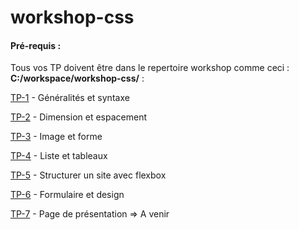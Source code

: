 # workshop-css

#### Pré-requis :
Tous vos TP doivent être dans le repertoire workshop comme ceci : **C:/workspace/workshop-css/** : 


[TP-1](tp-1.md) - Généralités et syntaxe

[TP-2](tp-2.md) -  Dimension et espacement

[TP-3](tp-3/tp-3.md) - Image et forme

[TP-4](tp-4/tp-4.md) - Liste et tableaux

[TP-5](tp-5/tp-5.md) - Structurer un site avec flexbox

[TP-6](tp-6/tp-6.md) - Formulaire et design

 
[TP-7](tp-7/tp-7.md) - Page de présentation => A venir
